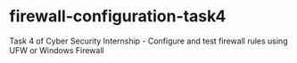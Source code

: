 # firewall-configuration-task4
Task 4 of Cyber Security Internship - Configure and test firewall rules using UFW or Windows Firewall
